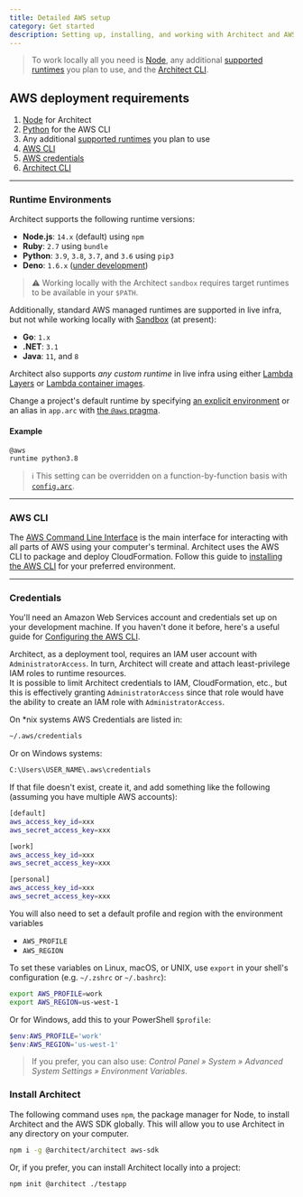 ```yaml
---
title: Detailed AWS setup
category: Get started
description: Setting up, installing, and working with Architect and AWS.
---
```


> To work locally all you need is [Node](https://nodejs.org), any additional [supported runtimes](#runtime-environments) you plan to use, and the [Architect CLI](#install-architect).

## AWS deployment requirements

1. [Node](https://nodejs.org) for Architect
2. [Python](https://www.python.org) for the AWS CLI
3. Any additional [supported runtimes](#runtime-environments) you plan to use
4. [AWS CLI](#aws-cli)
5. [AWS credentials](#credentials)
6. [Architect CLI](#install-architect)

---

### Runtime Environments

Architect supports the following runtime versions:

- **Node.js**: `14.x` (default) using `npm`
- **Ruby**: `2.7` using `bundle`
- **Python**: `3.9`, `3.8`, `3.7`, and `3.6` using `pip3`
- **Deno**: `1.6.x` ([under development](../reference/runtime-helpers/deno))

> ⚠️  Working locally with the Architect `sandbox` requires target runtimes to be available in your `$PATH`.

Additionally, standard AWS managed runtimes are supported in live infra, but not while working locally with [Sandbox](../reference/cli/sandbox) (at present):

- **Go**: `1.x`
- **.NET**: `3.1`
- **Java**: `11`, and `8`

Architect also supports _any custom runtime_ in live infra using either [Lambda Layers](https://docs.aws.amazon.com/lambda/latest/dg/configuration-layers.html) or [Lambda container images](https://docs.aws.amazon.com/lambda/latest/dg/images-create.html).

Change a project's default runtime by specifying [an explicit environment](https://docs.aws.amazon.com/lambda/latest/dg/lambda-runtimes.html) or an alias in `app.arc` with [the `@aws` pragma](../reference/project-manifest/aws).

#### Example

```arc
@aws
runtime python3.8
```

> ℹ️  This setting can be overridden on a function-by-function basis with [`config.arc`](../reference/configuration/function-config).

---

### AWS CLI

The [AWS Command Line Interface](https://docs.aws.amazon.com/cli/) is the main interface for interacting with all parts of AWS using your computer's terminal. Architect uses the AWS CLI to package and deploy CloudFormation. Follow this guide to [installing the AWS CLI](https://docs.aws.amazon.com/cli/latest/userguide/install-cliv2.html) for your preferred environment.

---

### Credentials

You'll need an Amazon Web Services account and credentials set up on your development machine. If you haven't done it before, here's a useful guide for [Configuring the AWS CLI](https://docs.aws.amazon.com/cli/latest/userguide/cli-chap-getting-started.html).

Architect, as a deployment tool, requires an IAM user account with `AdministratorAccess`. In turn, Architect will create and attach least-privilege IAM roles to runtime resources.  
It is possible to limit Architect credentials to IAM, CloudFormation, etc., but this is effectively granting `AdministratorAccess` since that role would have the ability to create an IAM role with `AdministratorAccess`.

On \*nix systems AWS Credentials are listed in:

```bash
~/.aws/credentials
```

Or on Windows systems:

```bash
C:\Users\USER_NAME\.aws\credentials
```

If that file doesn't exist, create it, and add something like the following (assuming you have multiple AWS accounts):

```bash
[default]
aws_access_key_id=xxx
aws_secret_access_key=xxx

[work]
aws_access_key_id=xxx
aws_secret_access_key=xxx

[personal]
aws_access_key_id=xxx
aws_secret_access_key=xxx
```

You will also need to set a default profile and region with the environment variables

- `AWS_PROFILE`
- `AWS_REGION`

To set these variables on Linux, macOS, or UNIX, use `export` in your shell's configuration (e.g. `~/.zshrc` or `~/.bashrc`):

```bash
export AWS_PROFILE=work
export AWS_REGION=us-west-1
```

Or for Windows, add this to your PowerShell `$profile`:

```powershell
$env:AWS_PROFILE='work'
$env:AWS_REGION='us-west-1'
```

> If you prefer, you can also use: *Control Panel » System » Advanced System Settings » Environment Variables*.

### Install Architect

The following command uses `npm`, the package manager for Node, to install Architect and the AWS SDK globally. This will allow you to use Architect in any directory on your computer.

```bash
npm i -g @architect/architect aws-sdk
```

Or, if you prefer, you can install Architect locally into a project:

```bash
npm init @architect ./testapp
```
